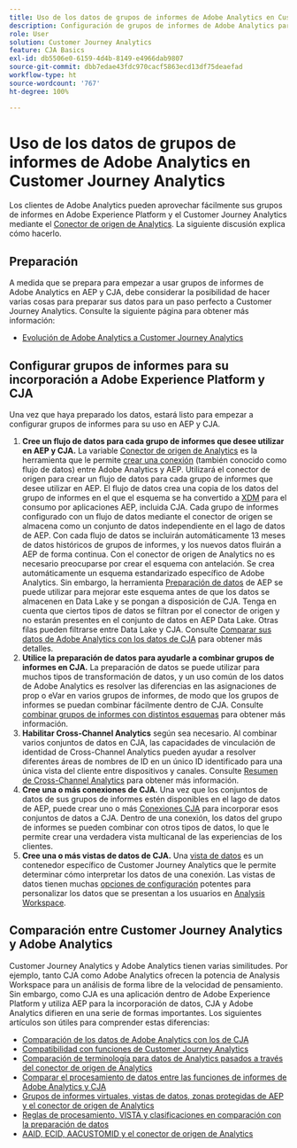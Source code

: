 ```yaml
---
title: Uso de los datos de grupos de informes de Adobe Analytics en Customer Journey Analytics
description: Configuración de grupos de informes de Adobe Analytics para su incorporación a AEP y CJA
role: User
solution: Customer Journey Analytics
feature: CJA Basics
exl-id: db5506e0-6159-4d4b-8149-e4966dab9807
source-git-commit: dbb7edae43fdc970cacf5863ecd13df75deaefad
workflow-type: ht
source-wordcount: '767'
ht-degree: 100%

---
```


# Uso de los datos de grupos de informes de Adobe Analytics en Customer Journey Analytics

Los clientes de Adobe Analytics pueden aprovechar fácilmente sus grupos de informes en Adobe Experience Platform y el Customer Journey Analytics mediante el [Conector de origen de Analytics](https://experienceleague.adobe.com/docs/experience-platform/sources/connectors/adobe-applications/analytics.html?lang=es). La siguiente discusión explica cómo hacerlo.

## Preparación

A medida que se prepara para empezar a usar grupos de informes de Adobe Analytics en AEP y CJA, debe considerar la posibilidad de hacer varias cosas para preparar sus datos para un paso perfecto a Customer Journey Analytics. Consulte la siguiente página para obtener más información:

* [Evolución de Adobe Analytics a Customer Journey Analytics](/help/getting-started/aa-to-cja.md)

## Configurar grupos de informes para su incorporación a Adobe Experience Platform y CJA

Una vez que haya preparado los datos, estará listo para empezar a configurar grupos de informes para su uso en AEP y CJA.

1. **Cree un flujo de datos para cada grupo de informes que desee utilizar en AEP y CJA.** La variable [Conector de origen de Analytics](https://experienceleague.adobe.com/docs/experience-platform/sources/connectors/adobe-applications/analytics.html?lang=es) es la herramienta que le permite [crear una conexión](/help/connections/create-connection.md) (también conocido como flujo de datos) entre Adobe Analytics y AEP. Utilizará el conector de origen para crear un flujo de datos para cada grupo de informes que desee utilizar en AEP. El flujo de datos crea una copia de los datos del grupo de informes en el que el esquema se ha convertido a [XDM](https://experienceleague.adobe.com/docs/platform-learn/tutorials/schemas/schemas-and-experience-data-model.html?lang=es) para el consumo por aplicaciones AEP, incluida CJA. Cada grupo de informes configurado con un flujo de datos mediante el conector de origen se almacena como un conjunto de datos independiente en el lago de datos de AEP. Con cada flujo de datos se incluirán automáticamente 13 meses de datos históricos de grupos de informes, y los nuevos datos fluirán a AEP de forma continua. Con el conector de origen de Analytics no es necesario preocuparse por crear el esquema con antelación. Se crea automáticamente un esquema estandarizado específico de Adobe Analytics. Sin embargo, la herramienta [Preparación de datos](https://experienceleague.adobe.com/docs/experience-platform/data-prep/home.html?lang=es) de AEP se puede utilizar para mejorar este esquema antes de que los datos se almacenen en Data Lake y se pongan a disposición de CJA. Tenga en cuenta que ciertos tipos de datos se filtran por el conector de origen y no estarán presentes en el conjunto de datos en AEP Data Lake. Otras filas pueden filtrarse entre Data Lake y CJA. Consulte [Comparar sus datos de Adobe Analytics con los datos de CJA](/help/troubleshooting/compare.md) para obtener más detalles.
1. **Utilice la preparación de datos para ayudarle a combinar grupos de informes en CJA.** La preparación de datos se puede utilizar para muchos tipos de transformación de datos, y un uso común de los datos de Adobe Analytics es resolver las diferencias en las asignaciones de prop o eVar en varios grupos de informes, de modo que los grupos de informes se puedan combinar fácilmente dentro de CJA. Consulte [combinar grupos de informes con distintos esquemas](/help/use-cases/aa-data/combine-report-suites.md) para obtener más información.
1. **Habilitar Cross-Channel Analytics** según sea necesario. Al combinar varios conjuntos de datos en CJA, las capacidades de vinculación de identidad de Cross-Channel Analytics pueden ayudar a resolver diferentes áreas de nombres de ID en un único ID identificado para una única vista del cliente entre dispositivos y canales. Consulte [Resumen de Cross-Channel Analytics](/help/connections/cca/overview.md) para obtener más información.
1. **Cree una o más conexiones de CJA.** Una vez que los conjuntos de datos de sus grupos de informes estén disponibles en el lago de datos de AEP, puede crear uno o más [Conexiones CJA](/help/connections/overview.md) para incorporar esos conjuntos de datos a CJA. Dentro de una conexión, los datos del grupo de informes se pueden combinar con otros tipos de datos, lo que le permite crear una verdadera vista multicanal de las experiencias de los clientes.
1. **Cree una o más vistas de datos de CJA.** Una [vista de datos](/help/data-views/data-views.md) es un contenedor específico de Customer Journey Analytics que le permite determinar cómo interpretar los datos de una conexión. Las vistas de datos tienen muchas [opciones de configuración](/help/data-views/create-dataview.md) potentes para personalizar los datos que se presentan a los usuarios en [Analysis Workspace](/help/analysis-workspace/home.md).

## Comparación entre Customer Journey Analytics y Adobe Analytics

Customer Journey Analytics y Adobe Analytics tienen varias similitudes. Por ejemplo, tanto CJA como Adobe Analytics ofrecen la potencia de Analysis Workspace para un análisis de forma libre de la velocidad de pensamiento. Sin embargo, como CJA es una aplicación dentro de Adobe Experience Platform y utiliza AEP para la incorporación de datos, CJA y Adobe Analytics difieren en una serie de formas importantes. Los siguientes artículos son útiles para comprender estas diferencias:

* [Comparación de los datos de Adobe Analytics con los de CJA](/help/troubleshooting/compare.md)
* [Compatibilidad con funciones de Customer Journey Analytics](/help/getting-started/aa-vs-cja/cja-aa.md)
* [Comparación de terminología para datos de Analytics pasados a través del conector de origen de Analytics](/help/getting-started/aa-vs-cja/terminology.md)
* [Comparar el procesamiento de datos entre las funciones de informes de Adobe Analytics y CJA](/help/getting-started/aa-vs-cja/data-processing-comparisons.md)
* [Grupos de informes virtuales, vistas de datos, zonas protegidas de AEP y el conector de origen de Analytics](/help/getting-started/aa-vs-cja/vrs-dataview-sandbox-adc.md)
* [Reglas de procesamiento, VISTA y clasificaciones en comparación con la preparación de datos](/help/getting-started/aa-vs-cja/pr-vista-dataprep.md)
* [AAID, ECID, AACUSTOMID y el conector de origen de Analytics](/help/getting-started/aa-vs-cja/aaid-ecid-adc.md)
